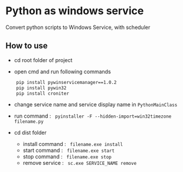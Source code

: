 # Python as windows service

Convert python scripts to Windows Service, with scheduler

## How to use
- cd root folder of project

- open cmd and run following commands
```sh
	pip install pywinservicemanager==1.0.2
	pip install pywin32
	pip install croniter
```

- change service name and service display name in ``` PythonMainClass ```

- run command : ``` pyinstaller -F --hidden-import=win32timezone filename.py```

- cd dist folder
	- install command : ``` filename.exe install```
	- start command : ``` filename.exe start```
	- stop command : ``` filename.exe stop```
	- remove service : ``` sc.exe SERVICE_NAME remove```
